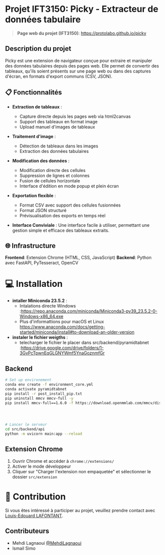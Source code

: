 # Projet IFT3150: Picky - Extracteur de données tabulaire

> **Page web du projet (IFT3150)**: https://protolabo.github.io/picky

## Description du projet 

Picky est une extension de navigateur conçue pour extraire et manipuler des données tabulaires depuis des pages web. Elle permet de convertir des tableaux, qu'ils soient présents sur une page web ou dans des captures d'écran, en formats d'export communs (CSV, JSON).

## 📋 Fonctionnalités

- **Extraction de tableaux** : 
  - Capture directe depuis les pages web via html2canvas
  - Support des tableaux en format image
  - Upload manuel d'images de tableaux 
- **Traitement d'image** : 
  - Détection de tableaux dans les images
  - Extraction des données tabulaires
- **Modification des données** : 
  - Modification directe des cellules
  - Suppression de lignes et colonnes
  - Fusion de cellules horizontale
  - Interface d'édition en mode popup et plein écran
- **Exportation flexible** :
  - Format CSV avec support des cellules fusionnées
  - Format JSON structuré
  - Prévisualisation des exports en temps réel

- **Interface Conviviale** : Une interface facile à utiliser, permettant une gestion simple et efficace des tableaux extraits.

## 🌐 Infrastructure

**Frontend**: Extension Chrome (HTML, CSS, JavaScript)
**Backend**: Python avec FastAPI, PyTesseract, OpenCV

# 💻 Installation
- **intaller Miniconda 23.5.2** :
  - Intalations directe Windows :https://repo.anaconda.com/miniconda/Miniconda3-py39_23.5.2-0-Windows-x86_64.exe
  - Plus d'informattions pour macOS et Linux https://www.anaconda.com/docs/getting-started/miniconda/install#to-download-an-older-version
- **instaler le fichier weigths** :
  - telecharger le fichier le placer dans src/backend/pyramidtabnet :https://drive.google.com/drive/folders/1-3GvPcTpwnEqGLGNYWmf5YnaGoznmfGr
## Backend

```bash
# Set up environement 
conda env create -f environment_core.yml
conda activate pyramidtabnet
pip install -r post_install_pip.txt
pip uninstall mmcv mmcv-full -y
pip install mmcv-full==1.6.0 -f https://download.openmmlab.com/mmcv/dist/cu113/torch1.11/index.html




# Lancer le serveur
cd src/backend/api
python -m uvicorn main:app --reload

```
## Extension Chrome

1. Ouvrir Chrome et accéder à `chrome://extensions/`
2. Activer le mode développeur
3. Cliquer sur "Charger l'extension non empaquetée" et sélectionner le dossier `src/extension`

# 🌟 Contribution

Si vous êtes intéressé à participer au projet, veuillez prendre contact avec [Louis-Edouard LAFONTANT](mailto:louis.edouard.lafontant@umontreal.ca).

## Contributeurs

- Mehdi Lagnaoui [@MehdiLagnaoui](https://github.com/MehdiLagnaoui)
- Ismail Simo 
